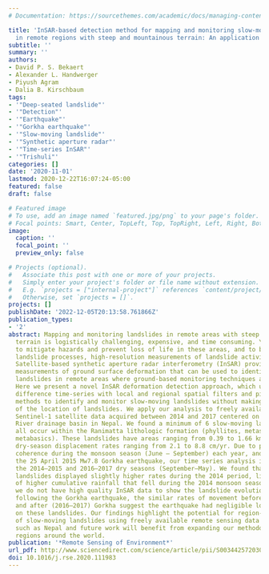 ```yaml
---
# Documentation: https://sourcethemes.com/academic/docs/managing-content/

title: 'InSAR-based detection method for mapping and monitoring slow-moving landslides
  in remote regions with steep and mountainous terrain: An application to Nepal'
subtitle: ''
summary: ''
authors:
- David P. S. Bekaert
- Alexander L. Handwerger
- Piyush Agram
- Dalia B. Kirschbaum
tags:
- '"Deep-seated landslide"'
- '"Detection"'
- '"Earthquake"'
- '"Gorkha earthquake"'
- '"Slow-moving landslide"'
- '"Synthetic aperture radar"'
- '"Time-series InSAR"'
- '"Trishuli"'
categories: []
date: '2020-11-01'
lastmod: 2020-12-22T16:07:24-05:00
featured: false
draft: false

# Featured image
# To use, add an image named `featured.jpg/png` to your page's folder.
# Focal points: Smart, Center, TopLeft, Top, TopRight, Left, Right, BottomLeft, Bottom, BottomRight.
image:
  caption: ''
  focal_point: ''
  preview_only: false

# Projects (optional).
#   Associate this post with one or more of your projects.
#   Simply enter your project's folder or file name without extension.
#   E.g. `projects = ["internal-project"]` references `content/project/deep-learning/index.md`.
#   Otherwise, set `projects = []`.
projects: []
publishDate: '2022-12-05T20:13:58.761866Z'
publication_types:
- '2'
abstract: Mapping and monitoring landslides in remote areas with steep and mountainous
  terrain is logistically challenging, expensive, and time consuming. Yet, in order
  to mitigate hazards and prevent loss of life in these areas, and to better understand
  landslide processes, high-resolution measurements of landslide activity are necessary.
  Satellite-based synthetic aperture radar interferometry (InSAR) provides millimeter-scale
  measurements of ground surface deformation that can be used to identify and monitor
  landslides in remote areas where ground-based monitoring techniques are not feasible.
  Here we present a novel InSAR deformation detection approach, which uses double
  difference time-series with local and regional spatial filters and pixel clustering
  methods to identify and monitor slow-moving landslides without making a priori assumptions
  of the location of landslides. We apply our analysis to freely available Copernicus
  Sentinel-1 satellite data acquired between 2014 and 2017 centered on the Trishuli
  River drainage basin in Nepal. We found a minimum of 6 slow-moving landslides that
  all occur within the Ranimatta lithologic formation (phyllites, metasandstones,
  metabasics). These landslides have areas ranging from 0.39 to 1.66 km2 and long-term
  dry-season displacement rates ranging from 2.1 to 8.8 cm/yr. Due to periods of low
  coherence during the monsoon season (June – September) each year, and following
  the 25 April 2015 Mw7.8 Gorkha earthquake, our time series analysis is limited to
  the 2014–2015 and 2016–2017 dry seasons (September–May). We found that each of the
  landslides displayed slightly higher rates during the 2014 period, likely as a result
  of higher cumulative rainfall that fell during the 2014 monsoon season. Although
  we do not have high quality InSAR data to show the landslide evolution directly
  following the Gorkha earthquake, the similar rates of movement before (2014–2015)
  and after (2016–2017) Gorkha suggest the earthquake had negligible long-term impact
  on these landslides. Our findings highlight the potential for region-wide mapping
  of slow-moving landslides using freely available remote sensing data in remote areas
  such as Nepal and future work will benefit from expanding our methodology to other
  regions around the world.
publication: '*Remote Sensing of Environment*'
url_pdf: http://www.sciencedirect.com/science/article/pii/S0034425720303539
doi: 10.1016/j.rse.2020.111983
---
```


